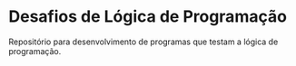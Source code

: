 # Desafios de Lógica de Programação
Repositório para desenvolvimento de programas que testam a lógica de programação.
